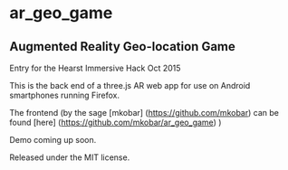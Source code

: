 # ar_geo_game

## Augmented Reality Geo-location Game

Entry for the Hearst  Immersive Hack Oct 2015

This is the back end of a three.js AR web app for use on Android smartphones running Firefox.

The frontend (by the sage [mkobar] (https://github.com/mkobar) can be found [here] (https://github.com/mkobar/ar_geo_game) )

Demo coming up soon.

Released under the MIT license.
